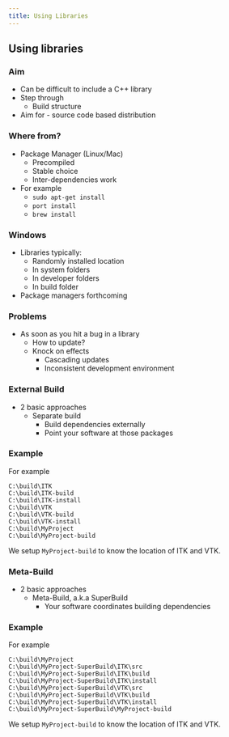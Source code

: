 ```yaml
---
title: Using Libraries
---
```


## Using libraries

### Aim

* Can be difficult to include a C++ library
* Step through
    * Build structure
* Aim for - source code based distribution


### Where from?

* Package Manager (Linux/Mac)
    * Precompiled
    * Stable choice
    * Inter-dependencies work
* For example
    * ```sudo apt-get install```
    * ```port install```
    * ```brew install```
    

### Windows

* Libraries typically:
    * Randomly installed location
    * In system folders
    * In developer folders
    * In build folder
* Package managers forthcoming


### Problems

* As soon as you hit a bug in a library
    * How to update?
    * Knock on effects
        * Cascading updates
        * Inconsistent development environment
        

### External Build

* 2 basic approaches
    * Separate build
        * Build dependencies externally
        * Point your software at those packages


### Example

For example

```
C:\build\ITK
C:\build\ITK-build
C:\build\ITK-install
C:\build\VTK
C:\build\VTK-build
C:\build\VTK-install
C:\build\MyProject
C:\build\MyProject-build
```

We setup ```MyProject-build``` to know the location of ITK and VTK. 
    
    
### Meta-Build

* 2 basic approaches
    * Meta-Build, a.k.a SuperBuild
        * Your software coordinates building dependencies
        

### Example

For example

```
C:\build\MyProject
C:\build\MyProject-SuperBuild\ITK\src
C:\build\MyProject-SuperBuild\ITK\build
C:\build\MyProject-SuperBuild\ITK\install
C:\build\MyProject-SuperBuild\VTK\src
C:\build\MyProject-SuperBuild\VTK\build
C:\build\MyProject-SuperBuild\VTK\install
C:\build\MyProject-SuperBuild\MyProject-build
```

We setup ```MyProject-build``` to know the location of ITK and VTK. 
